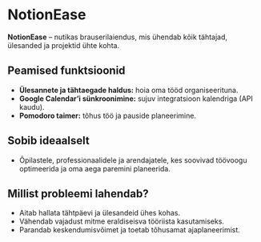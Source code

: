 # NotionEase

**NotionEase** – nutikas brauserilaiendus, mis ühendab kõik tähtajad, ülesanded ja projektid ühte kohta.

## Peamised funktsioonid
- **Ülesannete ja tähtaegade haldus:** hoia oma tööd organiseerituna.
- **Google Calendar’i sünkroonimine:** sujuv integratsioon kalendriga (API kaudu).
- **Pomodoro taimer:** tõhus töö ja pauside planeerimine.

## Sobib ideaalselt
- Õpilastele, professionaalidele ja arendajatele, kes soovivad töövoogu optimeerida ja oma aega paremini planeerida.

## Millist probleemi lahendab?
- Aitab hallata tähtpäevi ja ülesandeid ühes kohas.
- Vähendab vajadust mitme eraldiseisva tööriista kasutamiseks.
- Parandab keskendumisvõimet ja toetab tõhusamat ajaplaneerimist.
